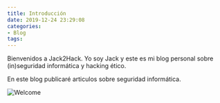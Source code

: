 ```yaml
---
title: Introducción
date: 2019-12-24 23:29:08
categories:
- Blog
tags:
---
```


Bienvenidos a Jack2Hack. Yo soy Jack y este es mi blog personal sobre (in)seguridad informática y hacking ético.

En este blog publicaré articulos sobre seguridad informática.

![Welcome](https://acegif.com/wp-content/uploads/2021/4fh5wi/bienvnds-14.gif)
